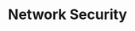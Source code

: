 ---
layout: single
title: "Network Security"
permalink: /network-lectures/l10-network-security
toc: true
breadcrumbs: true
sidebar:
  - title: "Lectures"
    image: /assets/images/logo.png
    image_alt: "image"
    nav: network-lectures
taxonomy: markup
---